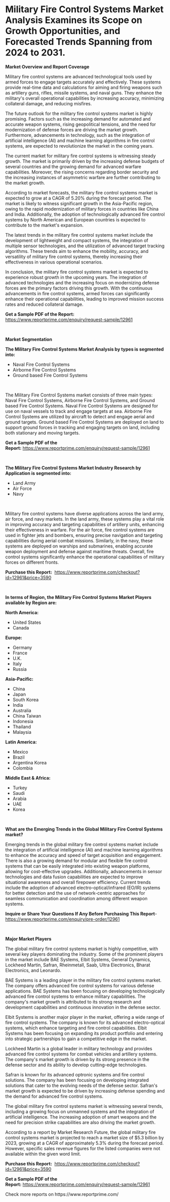 <p><h1>Military Fire Control Systems Market Analysis Examines its Scope on Growth Opportunities, and Forecasted Trends Spanning from 2024 to 2031.</h1></p><p><strong>Market Overview and Report Coverage</strong></p>
<p><p>Military fire control systems are advanced technological tools used by armed forces to engage targets accurately and effectively. These systems provide real-time data and calculations for aiming and firing weapons such as artillery guns, rifles, missile systems, and naval guns. They enhance the military's overall operational capabilities by increasing accuracy, minimizing collateral damage, and reducing misfires.</p><p>The future outlook for the military fire control systems market is highly promising. Factors such as the increasing demand for automated and accurate weapon systems, rising geopolitical tensions, and the need for modernization of defense forces are driving the market growth. Furthermore, advancements in technology, such as the integration of artificial intelligence (AI) and machine learning algorithms in fire control systems, are expected to revolutionize the market in the coming years.</p><p>The current market for military fire control systems is witnessing steady growth. The market is primarily driven by the increasing defense budgets of several countries and the growing demand for advanced warfare capabilities. Moreover, the rising concerns regarding border security and the increasing instances of asymmetric warfare are further contributing to the market growth.</p><p>According to market forecasts, the military fire control systems market is expected to grow at a CAGR of 5.20% during the forecast period. The market is likely to witness significant growth in the Asia-Pacific region, owing to the rapid modernization of military forces in countries like China and India. Additionally, the adoption of technologically advanced fire control systems by North American and European countries is expected to contribute to the market's expansion.</p><p>The latest trends in the military fire control systems market include the development of lightweight and compact systems, the integration of multiple sensor technologies, and the utilization of advanced target tracking algorithms. These trends aim to enhance the mobility, accuracy, and versatility of military fire control systems, thereby increasing their effectiveness in various operational scenarios.</p><p>In conclusion, the military fire control systems market is expected to experience robust growth in the upcoming years. The integration of advanced technologies and the increasing focus on modernizing defense forces are the primary factors driving this growth. With the continuous advancements in fire control systems, armed forces can significantly enhance their operational capabilities, leading to improved mission success rates and reduced collateral damage.</p></p>
<p><strong>Get a Sample PDF of the Report:</strong> <a href="https://www.reportprime.com/enquiry/request-sample/12961">https://www.reportprime.com/enquiry/request-sample/12961</a></p>
<p>&nbsp;</p>
<p><strong>Market Segmentation</strong></p>
<p><strong>The Military Fire Control Systems Market Analysis by types is segmented into:</strong></p>
<p><ul><li>Naval Fire Control Systems</li><li>Airborne Fire Control Systems</li><li>Ground based Fire Control Systems</li></ul></p>
<p>&nbsp;</p>
<p><p>The Military Fire Control Systems market consists of three main types: Naval Fire Control Systems, Airborne Fire Control Systems, and Ground based Fire Control Systems. Naval Fire Control Systems are designed for use on naval vessels to track and engage targets at sea. Airborne Fire Control Systems are utilized by aircraft to detect and engage aerial and ground targets. Ground based Fire Control Systems are deployed on land to support ground forces in tracking and engaging targets on land, including both stationary and moving targets.</p></p>
<p><strong>Get a Sample PDF of the Report:</strong>&nbsp;<a href="https://www.reportprime.com/enquiry/request-sample/12961">https://www.reportprime.com/enquiry/request-sample/12961</a></p>
<p>&nbsp;</p>
<p><strong>The Military Fire Control Systems Market Industry Research by Application is segmented into:</strong></p>
<p><ul><li>Land Army</li><li>Air Force</li><li>Navy</li></ul></p>
<p>&nbsp;</p>
<p><p>Military fire control systems have diverse applications across the land army, air force, and navy markets. In the land army, these systems play a vital role in improving accuracy and targeting capabilities of artillery units, enhancing their effectiveness in warfare. For the air force, fire control systems are used in fighter jets and bombers, ensuring precise navigation and targeting capabilities during aerial combat missions. Similarly, in the navy, these systems are deployed on warships and submarines, enabling accurate weapon deployment and defense against maritime threats. Overall, fire control systems significantly enhance the operational capabilities of military forces on different fronts.</p></p>
<p><strong>Purchase this Report:</strong>&nbsp; <a href="https://www.reportprime.com/checkout?id=12961&price=3590">https://www.reportprime.com/checkout?id=12961&price=3590</a></p>
<p>&nbsp;</p>
<p><strong>In terms of Region, the Military Fire Control Systems Market Players available by Region are:</strong></p>
<p>
    <p> <strong> North America: </strong>
        <ul>
            <li>United States</li>
            <li>Canada</li>
        </ul>
        </p> 
    <p> <strong> Europe: </strong>
        <ul>
            <li>Germany</li>
            <li>France</li>
            <li>U.K.</li>
            <li>Italy</li>
            <li>Russia</li>
        </ul>
        </p> 
    <p> <strong> Asia-Pacific: </strong>
        <ul>
            <li>China</li>
            <li>Japan</li>
            <li>South Korea</li>
            <li>India</li>
            <li>Australia</li>
            <li>China Taiwan</li>
            <li>Indonesia</li>
            <li>Thailand</li>
            <li>Malaysia</li>
        </ul>
        </p> 
    <p> <strong> Latin America: </strong>
        <ul>
            <li>Mexico</li>
            <li>Brazil</li>
            <li>Argentina Korea</li>
            <li>Colombia</li>
        </ul>
        </p> 
    <p> <strong> Middle East & Africa: </strong>
        <ul>
            <li>Turkey</li>
            <li>Saudi</li>
            <li>Arabia</li>
            <li>UAE</li>
            <li>Korea</li>
        </ul>
    </p>
    </p>
<p>&nbsp;</p>
<p><strong>What are the Emerging Trends in the Global Military Fire Control Systems market?</strong></p>
<p><p>Emerging trends in the global military fire control systems market include the integration of artificial intelligence (AI) and machine learning algorithms to enhance the accuracy and speed of target acquisition and engagement. There is also a growing demand for modular and flexible fire control systems that can be easily integrated into existing weapon platforms, allowing for cost-effective upgrades. Additionally, advancements in sensor technologies and data fusion capabilities are expected to improve situational awareness and overall firepower efficiency. Current trends include the adoption of advanced electro-optical/infrared (EO/IR) systems for better detection and the use of network-centric approaches for seamless communication and coordination among different weapon systems.</p></p>
<p><strong>Inquire or Share Your Questions If Any Before Purchasing This Report</strong>- <a href="https://www.reportprime.com/enquiry/pre-order/12961">https://www.reportprime.com/enquiry/pre-order/12961</a></p>
<p>&nbsp;</p>
<p><strong>Major Market Players</strong></p>
<p><p>The global military fire control systems market is highly competitive, with several key players dominating the industry. Some of the prominent players in the market include BAE Systems, Elbit Systems, General Dynamics, Lockheed Martin, Safran, Rheinmetall, Saab, Ultra Electronics, Bharat Electronics, and Leonardo.</p><p>BAE Systems is a leading player in the military fire control systems market. The company offers advanced fire control systems for various defense applications. BAE Systems has been focusing on developing technologically advanced fire control systems to enhance military capabilities. The company's market growth is attributed to its strong research and development capabilities and continuous innovation in the defense sector.</p><p>Elbit Systems is another major player in the market, offering a wide range of fire control systems. The company is known for its advanced electro-optical systems, which enhance targeting and fire control capabilities. Elbit Systems has been focusing on expanding its product portfolio and entering into strategic partnerships to gain a competitive edge in the market.</p><p>Lockheed Martin is a global leader in military technology and provides advanced fire control systems for combat vehicles and artillery systems. The company's market growth is driven by its strong presence in the defense sector and its ability to develop cutting-edge technologies.</p><p>Safran is known for its advanced optronic systems and fire control solutions. The company has been focusing on developing integrated solutions that cater to the evolving needs of the defense sector. Safran's market growth is expected to be driven by increasing defense spending and the demand for advanced fire control systems.</p><p>The global military fire control systems market is witnessing several trends, including a growing focus on unmanned systems and the integration of artificial intelligence. The increasing adoption of smart weapons and the need for precision strike capabilities are also driving the market growth.</p><p>According to a report by Market Research Future, the global military fire control systems market is projected to reach a market size of $5.3 billion by 2023, growing at a CAGR of approximately 5.3% during the forecast period. However, specific sales revenue figures for the listed companies were not available within the given word limit.</p></p>
<p><strong>Purchase this Report:</strong>&nbsp;&nbsp;<a href="https://www.reportprime.com/checkout?id=12961&price=3590">https://www.reportprime.com/checkout?id=12961&price=3590</a></p>
<p></p>
<p><strong>Get a Sample PDF of the Report:</strong>&nbsp;<a href="https://www.reportprime.com/enquiry/request-sample/12961">https://www.reportprime.com/enquiry/request-sample/12961</a></p>
<p>Check more reports on https://www.reportprime.com/</p>